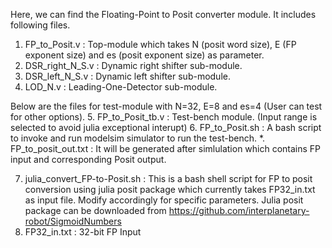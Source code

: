 
Here, we can find the Floating-Point to Posit converter module. It includes following files.

1. FP_to_Posit.v        :       Top-module which takes N (posit word size), E (FP exponent size) and es (posit exponent size) as parameter.
2. DSR_right_N_S.v      :       Dynamic right shifter sub-module.
3. DSR_left_N_S.v       :       Dynamic left shifter sub-module.
4. LOD_N.v              :       Leading-One-Detector sub-module.

Below are the files for test-module with N=32, E=8 and es=4 (User can test for other options).
5. FP_to_Posit_tb.v             : Test-bench module. (Input range is selected to avoid julia exceptional interupt)
6. FP_to_Posit.sh               : A bash script to invoke and run modelsim simulator to run the test-bench.
*. FP_to_posit_out.txt          : It will be generated after simlulation which contains FP input and corresponding Posit output.


7. julia_convert_FP-to-Posit.sh : This is a bash shell script for FP to posit conversion using julia posit package which currently takes FP32_in.txt as input file.
                                 Modify accordingly for specific parameters.
                                 Julia posit package can be downloaded from https://github.com/interplanetary-robot/SigmoidNumbers
8. FP32_in.txt                  : 32-bit FP Input
